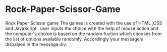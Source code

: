 # Rock-Paper-Scissor-Game
Rock Paper Scissor game
The games is created with the use  of HTML ,CSS and JavaScript .
user inputs the choice with the help of mouse action and the computer's choice is based on the random fuction which chooses from the list of options available randomly.
Accordingly your messageis dispalyed in the message div.
